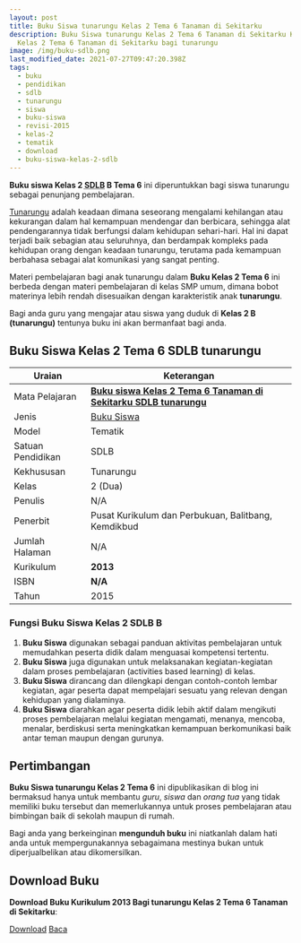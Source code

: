 ```yaml
---
layout: post
title: Buku Siswa tunarungu Kelas 2 Tema 6 Tanaman di Sekitarku
description: Buku Siswa tunarungu Kelas 2 Tema 6 Tanaman di Sekitarku Kurikulum 2013, Download buku
  Kelas 2 Tema 6 Tanaman di Sekitarku bagi tunarungu
image: /img/buku-sdlb.png
last_modified_date: 2021-07-27T09:47:20.398Z
tags:
  - buku
  - pendidikan
  - sdlb
  - tunarungu
  - siswa
  - buku-siswa
  - revisi-2015
  - kelas-2
  - tematik
  - download
  - buku-siswa-kelas-2-sdlb
---
```



**Buku siswa Kelas 2 <abbr title="Sekolah Dasar Luar Biasa">SDLB</abbr> B Tema 6** ini diperuntukkan bagi siswa tunarungu sebagai penunjang pembelajaran.

[Tunarungu](/teori/apa-itu-tunarungu) adalah keadaan dimana seseorang mengalami kehilangan atau kekurangan dalam hal kemampuan mendengar dan berbicara, sehingga alat pendengarannya tidak berfungsi dalam kehidupan sehari-hari. Hal ini dapat terjadi baik sebagian atau seluruhnya, dan berdampak kompleks pada kehidupan orang dengan keadaan tunarungu, terutama pada kemampuan berbahasa sebagai alat komunikasi yang sangat penting.

Materi pembelajaran bagi anak tunarungu dalam **Buku Kelas 2 Tema 6** ini berbeda dengan materi pembelajaran di kelas SMP umum, dimana bobot materinya lebih rendah disesuaikan dengan karakteristik anak **tunarungu**.

Bagi anda guru yang mengajar atau siswa yang duduk di **Kelas 2 B (tunarungu)** tentunya buku ini akan bermanfaat bagi anda.

## Buku Siswa Kelas 2 Tema 6 SDLB tunarungu  

|Uraian|Keterangan|
| --- | --- |
|Mata Pelajaran|<a href="/bse/buku-siswa-tunarungu-kelas-2-tema-6-tanaman-disekitarku" title="Buku siswa Kelas 2 Tema 6 SDLB tunarungu"><strong>Buku siswa Kelas 2 Tema 6 Tanaman di Sekitarku SDLB tunarungu</strong></a>|
|Jenis|<a href="/bse" title="Buku Siswa" target="_blank">Buku Siswa</a>|
|Model|Tematik|
|Satuan Pendidikan|SDLB|
|Kekhususan|Tunarungu|
|Kelas|2 (Dua)|
|Penulis|N/A|
|Penerbit|Pusat Kurikulum dan Perbukuan, Balitbang, Kemdikbud|
|Jumlah Halaman|N/A|
|Kurikulum|<strong>2013</strong>|
|ISBN|<strong>N/A</strong>|
|Tahun|2015|


### Fungsi Buku Siswa Kelas 2 SDLB B
1. **Buku Siswa**  digunakan sebagai panduan aktivitas pembelajaran untuk memudahkan peserta didik dalam menguasai kompetensi tertentu.
2. **Buku Siswa**  juga digunakan untuk melaksanakan kegiatan-kegiatan dalam proses pembelajaran (activities based learning) di kelas.
3. **Buku Siswa** dirancang dan dilengkapi dengan contoh-contoh lembar kegiatan, agar peserta dapat mempelajari sesuatu yang relevan dengan kehidupan yang dialaminya.
4. **Buku Siswa** diarahkan agar peserta didik lebih aktif dalam mengikuti proses pembelajaran melalui kegiatan mengamati, menanya, mencoba, menalar, berdiskusi serta meningkatkan kemampuan berkomunikasi baik antar teman maupun dengan gurunya.


## Pertimbangan
**Buku Siswa tunarungu Kelas 2 Tema 6** ini dipublikasikan di blog ini bermaksud hanya untuk membantu _guru_, _siswa_ dan _orang tua_ yang tidak memiliki buku tersebut dan memerlukannya untuk proses pembelajaran atau bimbingan baik di sekolah maupun di rumah.

Bagi anda yang berkeinginan <b>mengunduh buku</b> ini niatkanlah dalam hati anda untuk mempergunakannya sebagaimana mestinya bukan untuk diperjualbelikan atau dikomersilkan.
  
## Download Buku
**Download Buku Kurikulum 2013 Bagi tunarungu Kelas 2 Tema 6 Tanaman di Sekitarku**:
<p class="center"><a class="button download" href="https://docs.google.com/uc?export=download&id=1h7lnCEVyy-EagJxwOcJ-A7uMek5S9lMi" rel="nofollow" target="_blank" title="Download Buku Siswa Tunarungu Kelas 2 Tema 6 Tanaman di Sekitarku">Download</a>
<a class="button demo open-dialog" href="https://drive.google.com/file/d/1h7lnCEVyy-EagJxwOcJ-A7uMek5S9lMi/preview" rel="nofollow" target="_blank" title="Baca Buku Siswa Tunarungu Kelas 2 Tema 6 Tanaman di Sekitarku">Baca</a></p>
